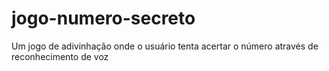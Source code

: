 # jogo-numero-secreto
Um jogo de adivinhação onde o usuário tenta acertar o número através de reconhecimento de voz
